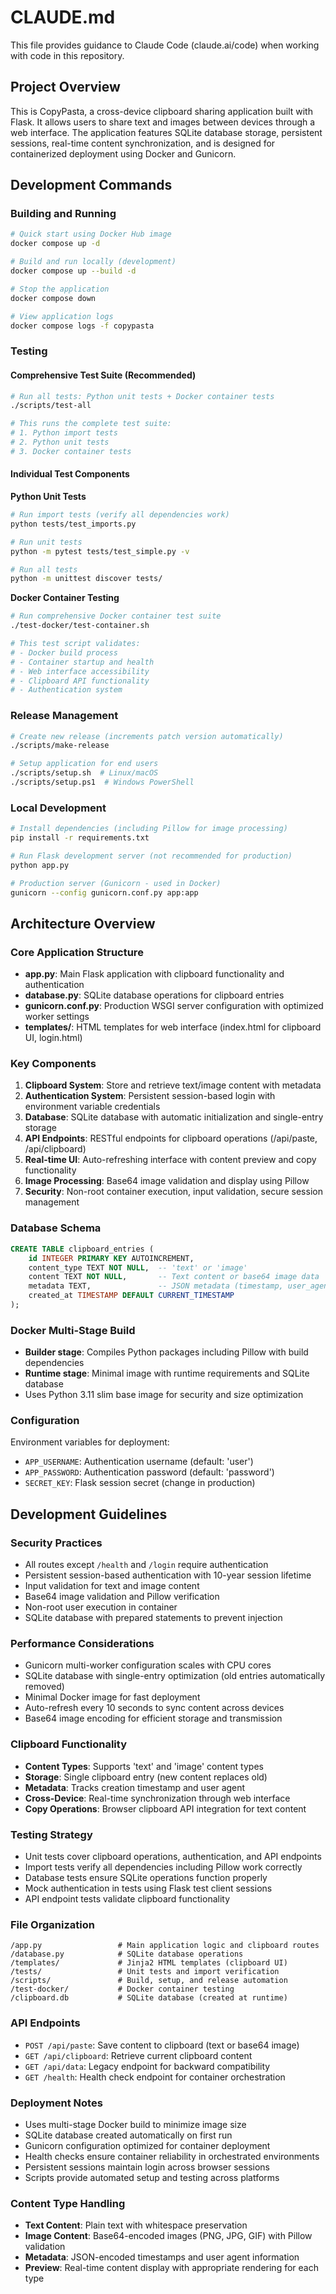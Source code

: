 # CLAUDE.md

This file provides guidance to Claude Code (claude.ai/code) when working with code in this repository.

## Project Overview

This is CopyPasta, a cross-device clipboard sharing application built with Flask. It allows users to share text and images between devices through a web interface. The application features SQLite database storage, persistent sessions, real-time content synchronization, and is designed for containerized deployment using Docker and Gunicorn.

## Development Commands

### Building and Running
```bash
# Quick start using Docker Hub image
docker compose up -d

# Build and run locally (development)
docker compose up --build -d

# Stop the application
docker compose down

# View application logs
docker compose logs -f copypasta
```

### Testing

#### Comprehensive Test Suite (Recommended)
```bash
# Run all tests: Python unit tests + Docker container tests
./scripts/test-all

# This runs the complete test suite:
# 1. Python import tests
# 2. Python unit tests  
# 3. Docker container tests
```

#### Individual Test Components

**Python Unit Tests**
```bash
# Run import tests (verify all dependencies work)
python tests/test_imports.py

# Run unit tests
python -m pytest tests/test_simple.py -v

# Run all tests
python -m unittest discover tests/
```

**Docker Container Testing**
```bash
# Run comprehensive Docker container test suite
./test-docker/test-container.sh

# This test script validates:
# - Docker build process
# - Container startup and health
# - Web interface accessibility
# - Clipboard API functionality
# - Authentication system
```

### Release Management
```bash
# Create new release (increments patch version automatically)
./scripts/make-release

# Setup application for end users
./scripts/setup.sh  # Linux/macOS
./scripts/setup.ps1  # Windows PowerShell
```

### Local Development
```bash
# Install dependencies (including Pillow for image processing)
pip install -r requirements.txt

# Run Flask development server (not recommended for production)
python app.py

# Production server (Gunicorn - used in Docker)
gunicorn --config gunicorn.conf.py app:app
```

## Architecture Overview

### Core Application Structure
- **app.py**: Main Flask application with clipboard functionality and authentication
- **database.py**: SQLite database operations for clipboard entries
- **gunicorn.conf.py**: Production WSGI server configuration with optimized worker settings
- **templates/**: HTML templates for web interface (index.html for clipboard UI, login.html)

### Key Components
1. **Clipboard System**: Store and retrieve text/image content with metadata
2. **Authentication System**: Persistent session-based login with environment variable credentials
3. **Database**: SQLite database with automatic initialization and single-entry storage
4. **API Endpoints**: RESTful endpoints for clipboard operations (/api/paste, /api/clipboard)
5. **Real-time UI**: Auto-refreshing interface with content preview and copy functionality
6. **Image Processing**: Base64 image validation and display using Pillow
7. **Security**: Non-root container execution, input validation, secure session management

### Database Schema
```sql
CREATE TABLE clipboard_entries (
    id INTEGER PRIMARY KEY AUTOINCREMENT,
    content_type TEXT NOT NULL,  -- 'text' or 'image'
    content TEXT NOT NULL,       -- Text content or base64 image data
    metadata TEXT,               -- JSON metadata (timestamp, user_agent)
    created_at TIMESTAMP DEFAULT CURRENT_TIMESTAMP
);
```

### Docker Multi-Stage Build
- **Builder stage**: Compiles Python packages including Pillow with build dependencies
- **Runtime stage**: Minimal image with runtime requirements and SQLite database
- Uses Python 3.11 slim base image for security and size optimization

### Configuration
Environment variables for deployment:
- `APP_USERNAME`: Authentication username (default: 'user')
- `APP_PASSWORD`: Authentication password (default: 'password')  
- `SECRET_KEY`: Flask session secret (change in production)

## Development Guidelines

### Security Practices
- All routes except `/health` and `/login` require authentication
- Persistent session-based authentication with 10-year session lifetime
- Input validation for text and image content
- Base64 image validation and Pillow verification
- Non-root user execution in container
- SQLite database with prepared statements to prevent injection

### Performance Considerations
- Gunicorn multi-worker configuration scales with CPU cores
- SQLite database with single-entry optimization (old entries automatically removed)
- Minimal Docker image for fast deployment
- Auto-refresh every 10 seconds to sync content across devices
- Base64 image encoding for efficient storage and transmission

### Clipboard Functionality
- **Content Types**: Supports 'text' and 'image' content types
- **Storage**: Single clipboard entry (new content replaces old)
- **Metadata**: Tracks creation timestamp and user agent
- **Cross-Device**: Real-time synchronization through web interface
- **Copy Operations**: Browser clipboard API integration for text content

### Testing Strategy
- Unit tests cover clipboard operations, authentication, and API endpoints
- Import tests verify all dependencies including Pillow work correctly
- Database tests ensure SQLite operations function properly
- Mock authentication in tests using Flask test client sessions
- API endpoint tests validate clipboard functionality

### File Organization
```
/app.py                 # Main application logic and clipboard routes
/database.py            # SQLite database operations
/templates/             # Jinja2 HTML templates (clipboard UI)
/tests/                 # Unit tests and import verification
/scripts/               # Build, setup, and release automation
/test-docker/           # Docker container testing
/clipboard.db           # SQLite database (created at runtime)
```

### API Endpoints
- `POST /api/paste`: Save content to clipboard (text or base64 image)
- `GET /api/clipboard`: Retrieve current clipboard content
- `GET /api/data`: Legacy endpoint for backward compatibility
- `GET /health`: Health check endpoint for container orchestration

### Deployment Notes
- Uses multi-stage Docker build to minimize image size
- SQLite database created automatically on first run
- Gunicorn configuration optimized for container deployment
- Health checks ensure container reliability in orchestrated environments
- Persistent sessions maintain login across browser sessions
- Scripts provide automated setup and testing across platforms

### Content Type Handling
- **Text Content**: Plain text with whitespace preservation
- **Image Content**: Base64-encoded images (PNG, JPG, GIF) with Pillow validation
- **Metadata**: JSON-encoded timestamps and user agent information
- **Preview**: Real-time content display with appropriate rendering for each type